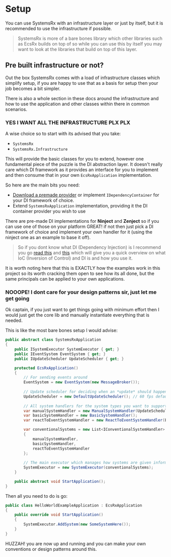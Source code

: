# Setup

You can use SystemsRx with an infrastructure layer or just by itself, but it is recommended to use the infrastructure if possible.

> SystemsRx is more of a bare bones library which other libraries such as EcsRx builds on top of so while you can use this by itself you may want to look at the libraries that build on top of this layer.
 
## Pre built infrastructure or not?

Out the box SystemsRx comes with a load of infrastructure classes which simplify setup, if you are happy to use that as a basis for setup then your job becomes a bit simpler.

There is also a whole section in these docs around the infrastructure and how to use the application and other classes within there in common scenarios.

### YES I WANT ALL THE INFRASTRUCTURE PLX PLX

A wise choice so to start with its advised that you take:

- `SystemsRx`
- `SystemsRx.Infrastructure`

This will provide the basic classes for you to extend, however one fundamental piece of the puzzle is the DI abstraction layer. It doesn't really care which DI framework as it provides an interface for you to implement and then consume that in your own `EcsRxApplication` implementation.

So here are the main bits you need:

- [Download a premade provider](https://github.com/EcsRx/SystemsRx/tree/main/src/SystemsRx.Infrastructure.Ninject) or implement `IDependencyContainer` for your DI framework of choice.
- Extend `SystemsRxApplication` implementation, providing it the DI container provider you wish to use 

There are pre-made DI implementations for **Ninject** and **Zenject** so if you can use one of those on your platform GREAT! if not then just pick a DI framework of choice and implement your own handler for it (using the ninject one as an example to base it off).

> So if you dont know what DI (Dependency Injection) is I recommend you go [read this](https://grofit.gitbooks.io/development-for-winners/content/development/dependency-patterns/dependency-injection.html) and [this](https://grofit.gitbooks.io/development-for-winners/content/development/dependency-patterns/inversion-of-control.html) which will give you a quick overview on what IoC (Inversion of Control) and DI is and how you use it.

It is worth noting here that this is EXACTLY how the examples work in this project so its worth cracking them open to see how its all done, but the same principals can be applied to your own applications.

### NOOOPE! I dont care for your design patterns sir, just let me get going

Ok captain, if you just want to get things going with minimum effort then I would just get the core lib and manually instantiate everything that is needed. 

This is like the most bare bones setup I would advise:

```csharp
public abstract class SystemsRxApplication
{
	public ISystemExecutor SystemExecutor { get; }
	public IEventSystem EventSystem { get; }
	public IUpdateScheduler UpdateScheduler { get; }

	protected EcsRxApplication()
	{
		// For sending events around
		EventSystem = new EventSystem(new MessageBroker());
	    
	    // Update scheduler for deciding when an *update* should happen
	    UpdateScheduler = new DefaultUpdateScheduler(); // 60 fps default
	
		// All system handlers for the system types you want to support
		var manualSystemHandler = new ManualSystemHandler(UpdateScheduler);
		var basicSystemHandler = new BasicSystemHandler();
		var reactToEventSystemHandler = new ReactToEventSystemHandler(EventSystem);

		var conventionalSystems = new List<IConventionalSystemHandler>
		{
			manualSystemHandler,
            basicSystemHandler,
            reactToEventSystemHandler
		};
		
		// The main executor which manages how systems are given information
		SystemExecutor = new SystemExecutor(conventionalSystems);
	}

	public abstract void StartApplication();
}
```

Then all you need to do is go:

```csharp
public class HelloWorldExampleApplication : EcsRxApplication
{
	public override void StartApplication()
	{
		SystemExecutor.AddSystem(new SomeSystemHere());
	}
}
```

HUZZAH! you are now up and running and you can make your own conventions or design patterns around this.